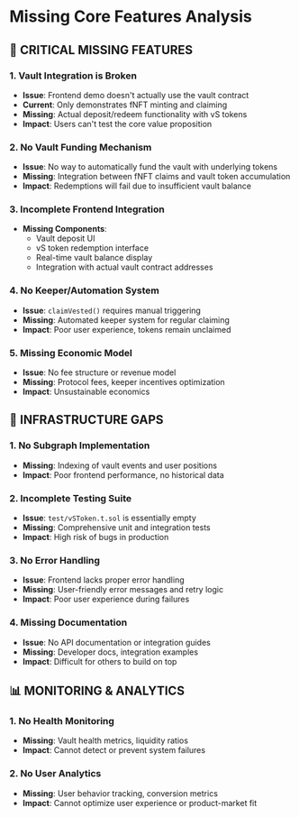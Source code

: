 # Missing Core Features Analysis

## 🎯 CRITICAL MISSING FEATURES

### 1. **Vault Integration is Broken**
- **Issue**: Frontend demo doesn't actually use the vault contract
- **Current**: Only demonstrates fNFT minting and claiming
- **Missing**: Actual deposit/redeem functionality with vS tokens
- **Impact**: Users can't test the core value proposition

### 2. **No Vault Funding Mechanism**
- **Issue**: No way to automatically fund the vault with underlying tokens
- **Missing**: Integration between fNFT claims and vault token accumulation
- **Impact**: Redemptions will fail due to insufficient vault balance

### 3. **Incomplete Frontend Integration**
- **Missing Components**:
  - Vault deposit UI
  - vS token redemption interface
  - Real-time vault balance display
  - Integration with actual vault contract addresses

### 4. **No Keeper/Automation System**
- **Issue**: `claimVested()` requires manual triggering
- **Missing**: Automated keeper system for regular claiming
- **Impact**: Poor user experience, tokens remain unclaimed

### 5. **Missing Economic Model**
- **Issue**: No fee structure or revenue model
- **Missing**: Protocol fees, keeper incentives optimization
- **Impact**: Unsustainable economics

## 🔧 INFRASTRUCTURE GAPS

### 1. **No Subgraph Implementation**
- **Missing**: Indexing of vault events and user positions
- **Impact**: Poor frontend performance, no historical data

### 2. **Incomplete Testing Suite**
- **Issue**: `test/vSToken.t.sol` is essentially empty
- **Missing**: Comprehensive unit and integration tests
- **Impact**: High risk of bugs in production

### 3. **No Error Handling**
- **Issue**: Frontend lacks proper error handling
- **Missing**: User-friendly error messages and retry logic
- **Impact**: Poor user experience during failures

### 4. **Missing Documentation**
- **Issue**: No API documentation or integration guides
- **Missing**: Developer docs, integration examples
- **Impact**: Difficult for others to build on top

## 📊 MONITORING & ANALYTICS

### 1. **No Health Monitoring**
- **Missing**: Vault health metrics, liquidity ratios
- **Impact**: Cannot detect or prevent system failures

### 2. **No User Analytics**
- **Missing**: User behavior tracking, conversion metrics
- **Impact**: Cannot optimize user experience or product-market fit 